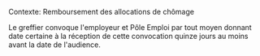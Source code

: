 Contexte: Remboursement des allocations de chômage

Le greffier convoque l'employeur et Pôle Emploi par tout moyen donnant date certaine à la réception de cette convocation quinze jours au moins avant la date de l'audience.